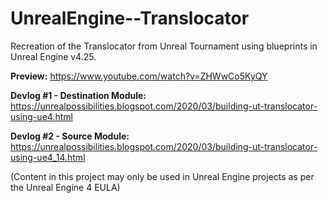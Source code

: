 # UnrealEngine--Translocator
Recreation of the Translocator from Unreal Tournament using blueprints in Unreal Engine v4.25.

**Preview:** https://www.youtube.com/watch?v=ZHWwCo5KyQY

**Devlog #1 - Destination Module:** https://unrealpossibilities.blogspot.com/2020/03/building-ut-translocator-using-ue4.html

**Devlog #2 - Source Module:** https://unrealpossibilities.blogspot.com/2020/03/building-ut-translocator-using-ue4_14.html

(Content in this project may only be used in Unreal Engine projects as per the Unreal Engine 4 EULA)
